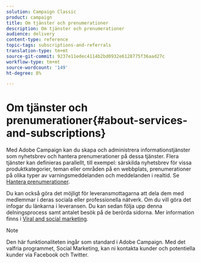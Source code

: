 ```yaml
---
solution: Campaign Classic
product: campaign
title: Om tjänster och prenumerationer
description: Om tjänster och prenumerationer
audience: delivery
content-type: reference
topic-tags: subscriptions-and-referrals
translation-type: tm+mt
source-git-commit: 9237e11edec4114b2bd0932e6128775f36aad27c
workflow-type: tm+mt
source-wordcount: '149'
ht-degree: 8%

---
```



# Om tjänster och prenumerationer{#about-services-and-subscriptions}

Med Adobe Campaign kan du skapa och administrera informationstjänster som nyhetsbrev och hantera prenumerationer på dessa tjänster. Flera tjänster kan definieras parallellt, till exempel: särskilda nyhetsbrev för vissa produktkategorier, teman eller områden på en webbplats, prenumerationer på olika typer av varningsmeddelanden och meddelanden i realtid. Se [Hantera prenumerationer](../../delivery/using/managing-subscriptions.md).

Du kan också göra det möjligt för leveransmottagarna att dela dem med medlemmar i deras sociala eller professionella nätverk. Om du vill göra det infogar du länkarna i leveransen. Du kan sedan följa upp denna delningsprocess samt antalet besök på de berörda sidorna. Mer information finns i [Viral and social marketing](../../delivery/using/viral-and-social-marketing.md).

>[!NOTE]
>
>Den här funktionaliteten ingår som standard i Adobe Campaign. Med det valfria programmet, Social Marketing, kan ni kontakta kunder och potentiella kunder via Facebook och Twitter.
